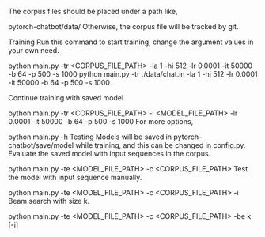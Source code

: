 The corpus files should be placed under a path like,

pytorch-chatbot/data/<corpus file name>
Otherwise, the corpus file will be tracked by git.

Training
Run this command to start training, change the argument values in your own need.

python main.py -tr <CORPUS_FILE_PATH> -la 1 -hi 512 -lr 0.0001 -it 50000 -b 64 -p 500 -s 1000
python main.py -tr ./data/chat.in -la 1 -hi 512 -lr 0.0001 -it 50000 -b 64 -p 500 -s 1000



Continue training with saved model.

python main.py -tr <CORPUS_FILE_PATH> -l <MODEL_FILE_PATH> -lr 0.0001 -it 50000 -b 64 -p 500 -s 1000
For more options,

python main.py -h
Testing
Models will be saved in pytorch-chatbot/save/model while training, and this can be changed in config.py.
Evaluate the saved model with input sequences in the corpus.

python main.py -te <MODEL_FILE_PATH> -c <CORPUS_FILE_PATH>
Test the model with input sequence manually.

python main.py -te <MODEL_FILE_PATH> -c <CORPUS_FILE_PATH> -i
Beam search with size k.

python main.py -te <MODEL_FILE_PATH> -c <CORPUS_FILE_PATH> -be k [-i] 